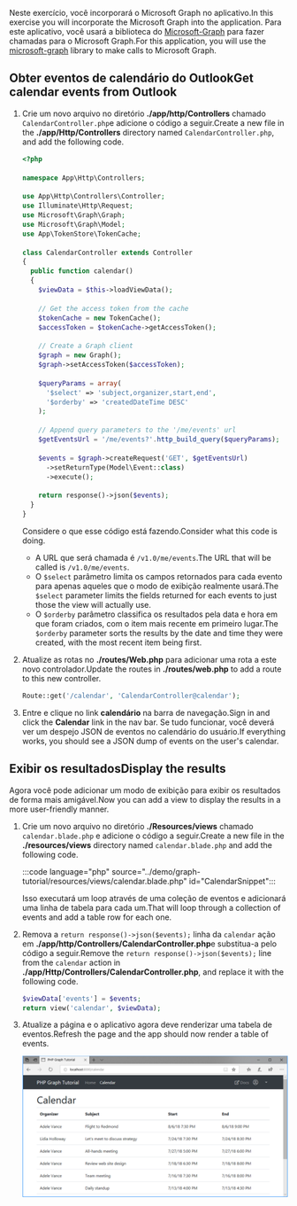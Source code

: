 <!-- markdownlint-disable MD002 MD041 -->

<span data-ttu-id="e67e3-101">Neste exercício, você incorporará o Microsoft Graph no aplicativo.</span><span class="sxs-lookup"><span data-stu-id="e67e3-101">In this exercise you will incorporate the Microsoft Graph into the application.</span></span> <span data-ttu-id="e67e3-102">Para este aplicativo, você usará a biblioteca do [Microsoft-Graph](https://github.com/microsoftgraph/msgraph-sdk-php) para fazer chamadas para o Microsoft Graph.</span><span class="sxs-lookup"><span data-stu-id="e67e3-102">For this application, you will use the [microsoft-graph](https://github.com/microsoftgraph/msgraph-sdk-php) library to make calls to Microsoft Graph.</span></span>

## <a name="get-calendar-events-from-outlook"></a><span data-ttu-id="e67e3-103">Obter eventos de calendário do Outlook</span><span class="sxs-lookup"><span data-stu-id="e67e3-103">Get calendar events from Outlook</span></span>

1. <span data-ttu-id="e67e3-104">Crie um novo arquivo no diretório **./app/http/Controllers** chamado `CalendarController.php`e adicione o código a seguir.</span><span class="sxs-lookup"><span data-stu-id="e67e3-104">Create a new file in the **./app/Http/Controllers** directory named `CalendarController.php`, and add the following code.</span></span>

    ```php
    <?php

    namespace App\Http\Controllers;

    use App\Http\Controllers\Controller;
    use Illuminate\Http\Request;
    use Microsoft\Graph\Graph;
    use Microsoft\Graph\Model;
    use App\TokenStore\TokenCache;

    class CalendarController extends Controller
    {
      public function calendar()
      {
        $viewData = $this->loadViewData();

        // Get the access token from the cache
        $tokenCache = new TokenCache();
        $accessToken = $tokenCache->getAccessToken();

        // Create a Graph client
        $graph = new Graph();
        $graph->setAccessToken($accessToken);

        $queryParams = array(
          '$select' => 'subject,organizer,start,end',
          '$orderby' => 'createdDateTime DESC'
        );

        // Append query parameters to the '/me/events' url
        $getEventsUrl = '/me/events?'.http_build_query($queryParams);

        $events = $graph->createRequest('GET', $getEventsUrl)
          ->setReturnType(Model\Event::class)
          ->execute();

        return response()->json($events);
      }
    }
    ```

    <span data-ttu-id="e67e3-105">Considere o que esse código está fazendo.</span><span class="sxs-lookup"><span data-stu-id="e67e3-105">Consider what this code is doing.</span></span>

    - <span data-ttu-id="e67e3-106">A URL que será chamada é `/v1.0/me/events`.</span><span class="sxs-lookup"><span data-stu-id="e67e3-106">The URL that will be called is `/v1.0/me/events`.</span></span>
    - <span data-ttu-id="e67e3-107">O `$select` parâmetro limita os campos retornados para cada evento para apenas aqueles que o modo de exibição realmente usará.</span><span class="sxs-lookup"><span data-stu-id="e67e3-107">The `$select` parameter limits the fields returned for each events to just those the view will actually use.</span></span>
    - <span data-ttu-id="e67e3-108">O `$orderby` parâmetro classifica os resultados pela data e hora em que foram criados, com o item mais recente em primeiro lugar.</span><span class="sxs-lookup"><span data-stu-id="e67e3-108">The `$orderby` parameter sorts the results by the date and time they were created, with the most recent item being first.</span></span>

1. <span data-ttu-id="e67e3-109">Atualize as rotas no **./routes/Web.php** para adicionar uma rota a este novo controlador.</span><span class="sxs-lookup"><span data-stu-id="e67e3-109">Update the routes in **./routes/web.php** to add a route to this new controller.</span></span>

    ```php
    Route::get('/calendar', 'CalendarController@calendar');
    ```

1. <span data-ttu-id="e67e3-110">Entre e clique no link **calendário** na barra de navegação.</span><span class="sxs-lookup"><span data-stu-id="e67e3-110">Sign in and click the **Calendar** link in the nav bar.</span></span> <span data-ttu-id="e67e3-111">Se tudo funcionar, você deverá ver um despejo JSON de eventos no calendário do usuário.</span><span class="sxs-lookup"><span data-stu-id="e67e3-111">If everything works, you should see a JSON dump of events on the user's calendar.</span></span>

## <a name="display-the-results"></a><span data-ttu-id="e67e3-112">Exibir os resultados</span><span class="sxs-lookup"><span data-stu-id="e67e3-112">Display the results</span></span>

<span data-ttu-id="e67e3-113">Agora você pode adicionar um modo de exibição para exibir os resultados de forma mais amigável.</span><span class="sxs-lookup"><span data-stu-id="e67e3-113">Now you can add a view to display the results in a more user-friendly manner.</span></span>

1. <span data-ttu-id="e67e3-114">Crie um novo arquivo no diretório **./Resources/views** chamado `calendar.blade.php` e adicione o código a seguir.</span><span class="sxs-lookup"><span data-stu-id="e67e3-114">Create a new file in the **./resources/views** directory named `calendar.blade.php` and add the following code.</span></span>

    :::code language="php" source="../demo/graph-tutorial/resources/views/calendar.blade.php" id="CalendarSnippet":::

    <span data-ttu-id="e67e3-115">Isso executará um loop através de uma coleção de eventos e adicionará uma linha de tabela para cada um.</span><span class="sxs-lookup"><span data-stu-id="e67e3-115">That will loop through a collection of events and add a table row for each one.</span></span>

1. <span data-ttu-id="e67e3-116">Remova a `return response()->json($events);` linha da `calendar` ação em **./app/http/Controllers/CalendarController.php**e substitua-a pelo código a seguir.</span><span class="sxs-lookup"><span data-stu-id="e67e3-116">Remove the `return response()->json($events);` line from the `calendar` action in **./app/Http/Controllers/CalendarController.php**, and replace it with the following code.</span></span>

    ```php
    $viewData['events'] = $events;
    return view('calendar', $viewData);
    ```

1. <span data-ttu-id="e67e3-117">Atualize a página e o aplicativo agora deve renderizar uma tabela de eventos.</span><span class="sxs-lookup"><span data-stu-id="e67e3-117">Refresh the page and the app should now render a table of events.</span></span>

    ![Uma captura de tela da tabela de eventos](./images/add-msgraph-01.png)
